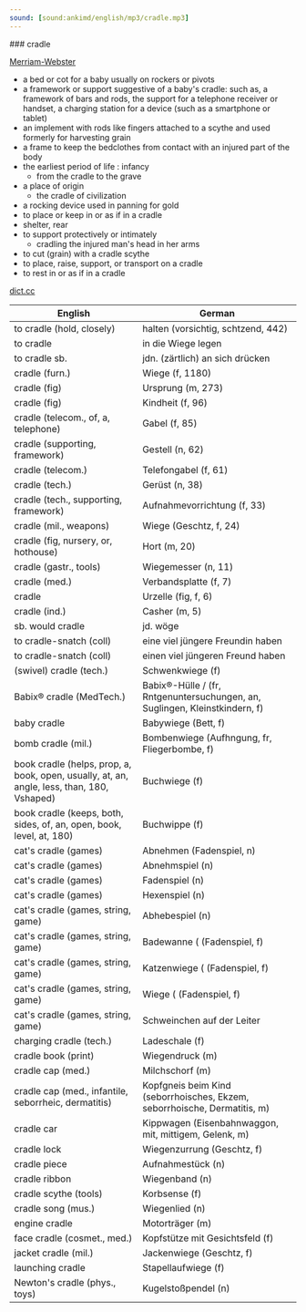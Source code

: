 ```yaml
---
sound: [sound:ankimd/english/mp3/cradle.mp3]
---
```


\### cradle

[Merriam-Webster](https://www.merriam-webster.com/dictionary/cradle)

- a bed or cot for a baby usually on rockers or pivots
- a framework or support suggestive of a baby's cradle: such as, a framework of bars and rods, the support for a telephone receiver or handset, a charging station for a device (such as a smartphone or tablet)
- an implement with rods like fingers attached to a scythe and used formerly for harvesting grain
- a frame to keep the bedclothes from contact with an injured part of the body
- the earliest period of life : infancy
    - from the cradle to the grave
- a place of origin
    - the cradle of civilization
- a rocking device used in panning for gold
- to place or keep in or as if in a cradle
- shelter, rear
- to support protectively or intimately
    - cradling the injured man's head in her arms
- to cut (grain) with a cradle scythe
- to place, raise, support, or transport on a cradle
- to rest in or as if in a cradle

[dict.cc](https://www.dict.cc/cradle)

| English        | German       |
| -------------- | ------------ |
| to cradle (hold, closely) | halten (vorsichtig, schtzend, 442) |
| to cradle | in die Wiege legen |
| to cradle sb. | jdn. (zärtlich) an sich drücken |
| cradle (furn.) | Wiege (f, 1180) |
| cradle (fig) | Ursprung (m, 273) |
| cradle (fig) | Kindheit (f, 96) |
| cradle (telecom., of, a, telephone) | Gabel (f, 85) |
| cradle (supporting, framework) | Gestell (n, 62) |
| cradle (telecom.) | Telefongabel (f, 61) |
| cradle (tech.) | Gerüst (n, 38) |
| cradle (tech., supporting, framework) | Aufnahmevorrichtung (f, 33) |
| cradle (mil., weapons) | Wiege (Geschtz, f, 24) |
| cradle (fig, nursery, or, hothouse) | Hort (m, 20) |
| cradle (gastr., tools) | Wiegemesser (n, 11) |
| cradle (med.) | Verbandsplatte (f, 7) |
| cradle | Urzelle (fig, f, 6) |
| cradle (ind.) | Casher (m, 5) |
| sb. would cradle | jd. wöge |
| to cradle-snatch (coll) | eine viel jüngere Freundin haben |
| to cradle-snatch (coll) | einen viel jüngeren Freund haben |
| (swivel) cradle (tech.) | Schwenkwiege (f) |
| Babix® cradle (MedTech.) | Babix®-Hülle / (fr, Rntgenuntersuchungen, an, Suglingen, Kleinstkindern, f) |
| baby cradle | Babywiege (Bett, f) |
| bomb cradle (mil.) | Bombenwiege (Aufhngung, fr, Fliegerbombe, f) |
| book cradle (helps, prop, a, book, open, usually, at, an, angle, less, than, 180, Vshaped) | Buchwiege (f) |
| book cradle (keeps, both, sides, of, an, open, book, level, at, 180) | Buchwippe (f) |
| cat's cradle (games) | Abnehmen (Fadenspiel, n) |
| cat's cradle (games) | Abnehmspiel (n) |
| cat's cradle (games) | Fadenspiel (n) |
| cat's cradle (games) | Hexenspiel (n) |
| cat's cradle (games, string, game) | Abhebespiel (n) |
| cat's cradle (games, string, game) | Badewanne ( (Fadenspiel, f) |
| cat's cradle (games, string, game) | Katzenwiege ( (Fadenspiel, f) |
| cat's cradle (games, string, game) | Wiege ( (Fadenspiel, f) |
| cat's cradle (games, string, game) | Schweinchen auf der Leiter |
| charging cradle (tech.) | Ladeschale (f) |
| cradle book (print) | Wiegendruck (m) |
| cradle cap (med.) | Milchschorf (m) |
| cradle cap (med., infantile, seborrheic, dermatitis) | Kopfgneis beim Kind (seborrhoisches, Ekzem, seborrhoische, Dermatitis, m) |
| cradle car | Kippwagen (Eisenbahnwaggon, mit, mittigem, Gelenk, m) |
| cradle lock | Wiegenzurrung (Geschtz, f) |
| cradle piece | Aufnahmestück (n) |
| cradle ribbon | Wiegenband (n) |
| cradle scythe (tools) | Korbsense (f) |
| cradle song (mus.) | Wiegenlied (n) |
| engine cradle | Motorträger (m) |
| face cradle (cosmet., med.) | Kopfstütze mit Gesichtsfeld (f) |
| jacket cradle (mil.) | Jackenwiege (Geschtz, f) |
| launching cradle | Stapellaufwiege (f) |
| Newton's cradle (phys., toys) | Kugelstoßpendel (n) |

